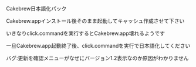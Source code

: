 Cakebrew日本語化パック

Cakebrew.appインストール後そのまま起動してキャッシュ作成させて下さい

いきなりclick.commandを実行するとCakebrew.app壊れるようです

一旦Cakebrew.app起動終了後、click.commandを実行で日本語化してください

バグ:更新を確認メニューがなぜにバージョン1.2表示なのか原因がわかりません
